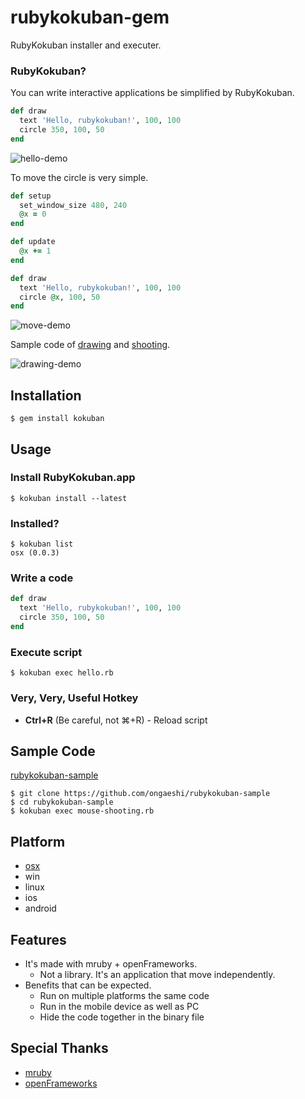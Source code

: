 # rubykokuban-gem

RubyKokuban installer and executer.

### RubyKokuban?

You can write interactive applications be simplified by RubyKokuban.

```ruby
def draw
  text 'Hello, rubykokuban!', 100, 100
  circle 350, 100, 50
end
```

![hello-demo](https://raw.github.com/ongaeshi/rubykokuban-gem/data/images/demo-01.png)

To move the circle is very simple.

```ruby
def setup
  set_window_size 480, 240
  @x = 0
end

def update
  @x += 1
end

def draw
  text 'Hello, rubykokuban!', 100, 100
  circle @x, 100, 50
end
```

![move-demo](https://raw.github.com/ongaeshi/rubykokuban-gem/data/images/demo-02.gif)

Sample code of [drawing](https://github.com/ongaeshi/rubykokuban-sample/blob/master/drawing.rb) and [shooting](https://github.com/ongaeshi/rubykokuban-sample/blob/master/mouse_shooting.rb).

![drawing-demo](https://raw.github.com/ongaeshi/rubykokuban-gem/data/images/demo-03.png)

## Installation

    $ gem install kokuban

## Usage

### Install RubyKokuban.app

    $ kokuban install --latest
    
### Installed?

    $ kokuban list
    osx (0.0.3)
    
### Write a code

```ruby
def draw
  text 'Hello, rubykokuban!', 100, 100
  circle 350, 100, 50
end
```

### Execute script

    $ kokuban exec hello.rb
    
### Very, Very, Useful Hotkey

- **Ctrl+R** (Be careful, not ⌘+R) - Reload script

## Sample Code

[rubykokuban-sample](https://github.com/ongaeshi/rubykokuban-sample)

    $ git clone https://github.com/ongaeshi/rubykokuban-sample
    $ cd rubykokuban-sample
    $ kokuban exec mouse-shooting.rb

## Platform

- [osx](https://github.com/ongaeshi/rubykokuban-osx)
- win
- linux
- ios
- android

## Features

- It's made with mruby + openFrameworks.
  - Not a library. It's an application that move independently.
- Benefits that can be expected.
  - Run on multiple platforms the same code
  - Run in the mobile device as well as PC
  - Hide the code together in the binary file

## Special Thanks

- [mruby](https://github.com/mruby/mruby)
- [openFrameworks](http://www.openframeworks.cc)
